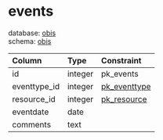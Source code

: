 # events
database: [obis](../)  
schema: [obis](obis)  

|Column|Type|Constraint|
|:---|:---|:---|
|id|integer|pk_events |
|eventtype_id|integer|[pk_eventtype](obis_eventtypes_table) |
|resource_id|integer|[pk_resource](obis_resources_table) |
|eventdate|date||
|comments|text||
